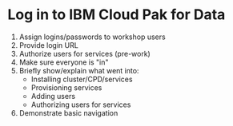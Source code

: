 # Log in to IBM Cloud Pak for Data

1. Assign logins/passwords to workshop users
2. Provide login URL
3. Authorize users for services \(pre-work\)
4. Make sure everyone is "in"
5. Briefly show/explain what went into:
   * Installing cluster/CPD/services
   * Provisioning services
   * Adding users
   * Authorizing users for services
6. Demonstrate basic navigation


